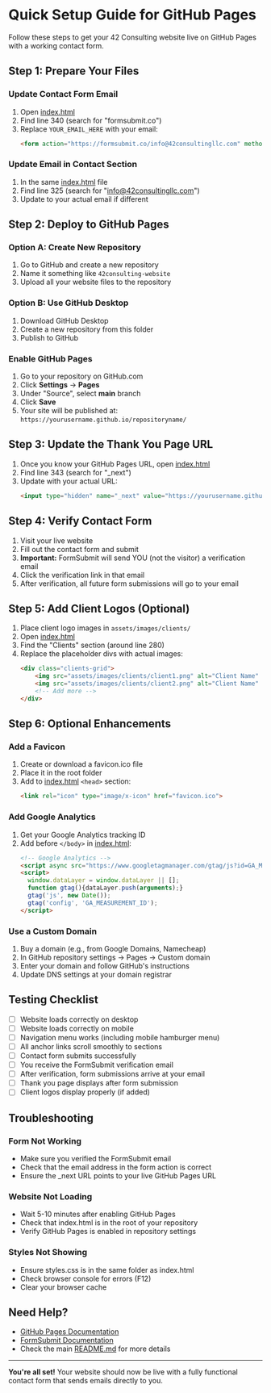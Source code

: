 # Quick Setup Guide for GitHub Pages

Follow these steps to get your 42 Consulting website live on GitHub Pages with a working contact form.

## Step 1: Prepare Your Files

### Update Contact Form Email
1. Open [index.html](index.html)
2. Find line 340 (search for "formsubmit.co")
3. Replace `YOUR_EMAIL_HERE` with your email:
   ```html
   <form action="https://formsubmit.co/info@42consultingllc.com" method="POST">
   ```

### Update Email in Contact Section
1. In the same [index.html](index.html) file
2. Find line 325 (search for "info@42consultingllc.com")
3. Update to your actual email if different

## Step 2: Deploy to GitHub Pages

### Option A: Create New Repository
1. Go to GitHub and create a new repository
2. Name it something like `42consulting-website`
3. Upload all your website files to the repository

### Option B: Use GitHub Desktop
1. Download GitHub Desktop
2. Create a new repository from this folder
3. Publish to GitHub

### Enable GitHub Pages
1. Go to your repository on GitHub.com
2. Click **Settings** → **Pages**
3. Under "Source", select **main** branch
4. Click **Save**
5. Your site will be published at: `https://yourusername.github.io/repositoryname/`

## Step 3: Update the Thank You Page URL

1. Once you know your GitHub Pages URL, open [index.html](index.html)
2. Find line 343 (search for "_next")
3. Update with your actual URL:
   ```html
   <input type="hidden" name="_next" value="https://yourusername.github.io/42consulting-website/thank-you.html">
   ```

## Step 4: Verify Contact Form

1. Visit your live website
2. Fill out the contact form and submit
3. **Important:** FormSubmit will send YOU (not the visitor) a verification email
4. Click the verification link in that email
5. After verification, all future form submissions will go to your email

## Step 5: Add Client Logos (Optional)

1. Place client logo images in `assets/images/clients/`
2. Open [index.html](index.html)
3. Find the "Clients" section (around line 280)
4. Replace the placeholder divs with actual images:
   ```html
   <div class="clients-grid">
       <img src="assets/images/clients/client1.png" alt="Client Name" style="width:100%; height:auto; object-fit:contain;">
       <img src="assets/images/clients/client2.png" alt="Client Name" style="width:100%; height:auto; object-fit:contain;">
       <!-- Add more -->
   </div>
   ```

## Step 6: Optional Enhancements

### Add a Favicon
1. Create or download a favicon.ico file
2. Place it in the root folder
3. Add to [index.html](index.html) `<head>` section:
   ```html
   <link rel="icon" type="image/x-icon" href="favicon.ico">
   ```

### Add Google Analytics
1. Get your Google Analytics tracking ID
2. Add before `</body>` in [index.html](index.html):
   ```html
   <!-- Google Analytics -->
   <script async src="https://www.googletagmanager.com/gtag/js?id=GA_MEASUREMENT_ID"></script>
   <script>
     window.dataLayer = window.dataLayer || [];
     function gtag(){dataLayer.push(arguments);}
     gtag('js', new Date());
     gtag('config', 'GA_MEASUREMENT_ID');
   </script>
   ```

### Use a Custom Domain
1. Buy a domain (e.g., from Google Domains, Namecheap)
2. In GitHub repository settings → Pages → Custom domain
3. Enter your domain and follow GitHub's instructions
4. Update DNS settings at your domain registrar

## Testing Checklist

- [ ] Website loads correctly on desktop
- [ ] Website loads correctly on mobile
- [ ] Navigation menu works (including mobile hamburger menu)
- [ ] All anchor links scroll smoothly to sections
- [ ] Contact form submits successfully
- [ ] You receive the FormSubmit verification email
- [ ] After verification, form submissions arrive at your email
- [ ] Thank you page displays after form submission
- [ ] Client logos display properly (if added)

## Troubleshooting

### Form Not Working
- Make sure you verified the FormSubmit email
- Check that the email address in the form action is correct
- Ensure the _next URL points to your live GitHub Pages URL

### Website Not Loading
- Wait 5-10 minutes after enabling GitHub Pages
- Check that index.html is in the root of your repository
- Verify GitHub Pages is enabled in repository settings

### Styles Not Showing
- Ensure styles.css is in the same folder as index.html
- Check browser console for errors (F12)
- Clear your browser cache

## Need Help?

- [GitHub Pages Documentation](https://docs.github.com/en/pages)
- [FormSubmit Documentation](https://formsubmit.co/)
- Check the main [README.md](README.md) for more details

---

**You're all set!** Your website should now be live with a fully functional contact form that sends emails directly to you.
